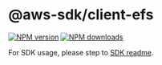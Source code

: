# @aws-sdk/client-efs

[![NPM version](https://img.shields.io/npm/v/@aws-sdk/client-efs/rc.svg)](https://www.npmjs.com/package/@aws-sdk/client-efs)
[![NPM downloads](https://img.shields.io/npm/dm/@aws-sdk/client-efs.svg)](https://www.npmjs.com/package/@aws-sdk/client-efs)

For SDK usage, please step to [SDK readme](https://github.com/aws/aws-sdk-js-v3).

